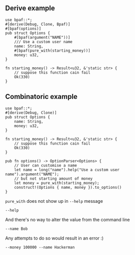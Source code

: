 ## Derive example

```rust,id:1
use bpaf::*;
#[derive(Debug, Clone, Bpaf)]
#[bpaf(options)]
pub struct Options {
    #[bpaf(argument("NAME"))]
    /// Use a custom user name
    name: String,
    #[bpaf(pure_with(starting_money))]
    money: u32,
}

fn starting_money() -> Result<u32, &'static str> {
    // suppose this function cain fail
    Ok(330)
}
```

## Combinatoric example

```rust,id:2
use bpaf::*;
#[derive(Debug, Clone)]
pub struct Options {
    name: String,
    money: u32,
}

fn starting_money() -> Result<u32, &'static str> {
    // suppose this function cain fail
    Ok(330)
}

pub fn options() -> OptionParser<Options> {
    // User can customise a name
    let name = long("name").help("Use a custom user name").argument("NAME");
    // but not starting amount of money
    let money = pure_with(starting_money);
    construct!(Options { name, money }).to_options()
}
```


`pure_with` does not show up in `--help` message

```run,id:1,id:2
--help
```

And there's no way to alter the value from the command line

```run,id:1,id:2
--name Bob
```

Any attempts to do so would result in an error :)

```run,id:1,id:2
--money 100000 --name Hackerman
```
